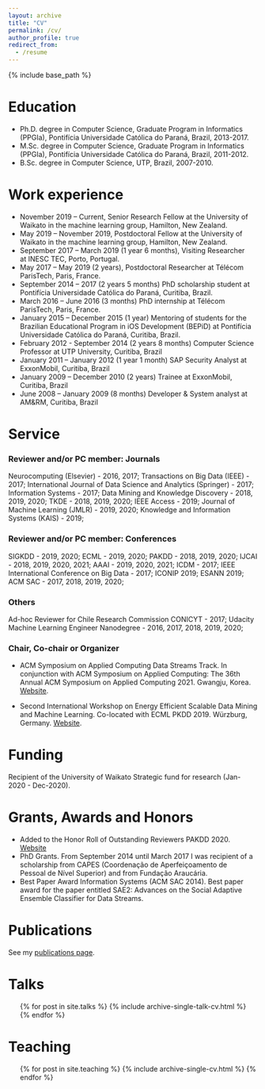 ```yaml
---
layout: archive
title: "CV"
permalink: /cv/
author_profile: true
redirect_from:
  - /resume
---
```


{% include base_path %}

Education
======
* Ph.D. degree in Computer Science, Graduate Program in Informatics (PPGIa), Pontifícia Universidade Católica do Paraná, Brazil, 2013-2017.
* M.Sc. degree in Computer Science, Graduate Program in Informatics (PPGIa), Pontifícia Universidade Católica do Paraná, Brazil, 2011-2012.
* B.Sc. degree in Computer Science, UTP, Brazil, 2007-2010. 

Work experience
======

* November 2019 – Current, Senior Research Fellow at the University of Waikato in the machine learning group, Hamilton, New Zealand.
​
* May 2019 – November 2019, Postdoctoral Fellow at the University of Waikato in the machine learning group, Hamilton, New Zealand.
​
* September 2017 – March 2019 (1 year 6 months), Visiting Researcher at INESC TEC, Porto, Portugal.
​
* May 2017 – May 2019 (2 years), Postdoctoral Researcher at Télécom ParisTech, Paris, France. 
​
* September 2014 – 2017 (2 years 5 months) PhD scholarship student at Pontifícia Universidade Católica do Paraná, Curitiba, Brazil.
​
* March 2016 – June 2016 (3 months) PhD internship at Télécom ParisTech, Paris, France.
​
* January 2015 – December 2015 (1 year) Mentoring of students for the Brazilian Educational Program in iOS Development (BEPiD) at Pontifícia Universidade Católica do Paraná, Curitiba, Brazil. 
​
* February 2012 - September 2014 (2 years 8 months) Computer Science Professor at UTP University, Curitiba, Brazil
​
* January 2011 – January 2012 (1 year 1 month) SAP Security Analyst at ExxonMobil, Curitiba, Brazil
​
* January 2009 – December 2010 (2 years) Trainee at ExxonMobil, Curitiba, Brazil
​
* June 2008 – January 2009 (8 months) Developer & System analyst at AM&RM, Curitiba, Brazil


Service
======

### Reviewer and/or PC member: Journals
Neurocomputing (Elsevier) - 2016, 2017; 
Transactions on Big Data (IEEE) - 2017; 
International Journal of Data Science and Analytics (Springer) - 2017; 
Information Systems - 2017; 
Data Mining and Knowledge Discovery - 2018, 2019, 2020; 
TKDE - 2018, 2019, 2020; 
IEEE Access - 2019; 
Journal of Machine Learning (JMLR) - 2019, 2020; 
Knowledge and Information Systems (KAIS) - 2019; 
​
### Reviewer and/or PC member: Conferences
SIGKDD - 2019, 2020; 
ECML - 2019, 2020; 
PAKDD - 2018, 2019, 2020; 
IJCAI - 2018, 2019, 2020, 2021; 
AAAI - 2019, 2020, 2021; 
ICDM - 2017; 
IEEE International Conference on Big Data - 2017; 
ICONIP 2019; 
ESANN 2019; 
ACM SAC - 2017, 2018, 2019, 2020; 
​
### Others
Ad-hoc Reviewer for Chile Research Commission CONICYT - 2017;
Udacity Machine Learning Engineer Nanodegree - 2016, 2017, 2018, 2019, 2020;

### Chair, Co-chair or Organizer

* ACM Symposium on Applied Computing Data Streams Track. In conjunction with ACM Symposium on Applied Computing: The 36th Annual ACM Symposium on Applied Computing 2021. Gwangju, Korea. [Website](https://www.cs.waikato.ac.nz/~abifet/SAC2021/).

* Second International Workshop on Energy Efficient Scalable Data Mining and Machine Learning. Co-located with ECML PKDD 2019. Würzburg, Germany. [Website](https://greendatamining.github.io/greendatamining19/). 

Funding
======

Recipient of the University of Waikato Strategic fund for research (Jan-2020 - Dec-2020). 

Grants, Awards and Honors
======
* Added to the Honor Roll of Outstanding Reviewers PAKDD 2020. [Website](https://pakdd2020.org/programcommittee.html)
* PhD Grants. From September 2014 until March 2017 I was recipient of a scholarship from CAPES (Coordenação de Aperfeiçoamento de Pessoal de Nível Superior) and from Fundação Araucária. 
* Best Paper Award Information Systems (ACM SAC 2014). Best paper award for the paper entitled SAE2: Advances on the Social Adaptive Ensemble Classifier for Data Streams.​

Publications
======
  See my [publications page](http://heitorgomes.com/publications/). 
  
Talks
======
  <ul>{% for post in site.talks %}
    {% include archive-single-talk-cv.html %}
  {% endfor %}</ul>
  
Teaching
======
  <ul>{% for post in site.teaching %}
    {% include archive-single-cv.html %}
  {% endfor %}</ul>

